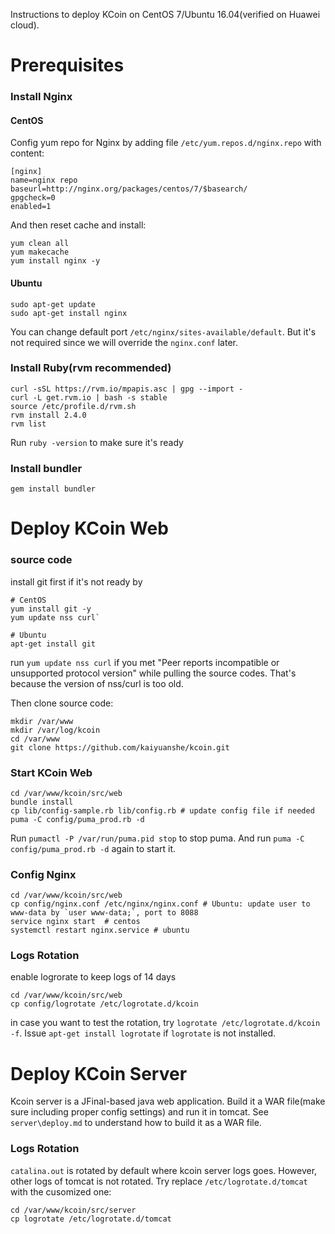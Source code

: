 Instructions to deploy KCoin on CentOS 7/Ubuntu 16.04(verified on Huawei cloud).

# Prerequisites

### Install Nginx

#### CentOS
Config yum repo for Nginx by adding file `/etc/yum.repos.d/nginx.repo` with content:
```
[nginx]
name=nginx repo
baseurl=http://nginx.org/packages/centos/7/$basearch/
gpgcheck=0
enabled=1
```
And then reset cache and install:
```
yum clean all
yum makecache
yum install nginx -y
```

#### Ubuntu
```
sudo apt-get update
sudo apt-get install nginx
```
You can change default port `/etc/nginx/sites-available/default`. But it's not required since we will override the `nginx.conf` later.

### Install Ruby(rvm recommended)

```
curl -sSL https://rvm.io/mpapis.asc | gpg --import -
curl -L get.rvm.io | bash -s stable
source /etc/profile.d/rvm.sh
rvm install 2.4.0
rvm list
```
Run `ruby -version` to make sure it's ready

### Install bundler
```
gem install bundler
```

# Deploy KCoin Web
### source code
install git first if it's not ready by 
```
# CentOS
yum install git -y
yum update nss curl`

# Ubuntu
apt-get install git
```
run `yum update nss curl` if you met "Peer reports incompatible or unsupported protocol version" while pulling the source codes.
That's because the version of nss/curl is too old.

Then clone source code:
```
mkdir /var/www
mkdir /var/log/kcoin
cd /var/www
git clone https://github.com/kaiyuanshe/kcoin.git
```

### Start KCoin Web
```
cd /var/www/kcoin/src/web
bundle install
cp lib/config-sample.rb lib/config.rb # update config file if needed
puma -C config/puma_prod.rb -d
```
Run `pumactl -P /var/run/puma.pid stop` to stop puma. And run `puma -C config/puma_prod.rb -d` again to start it.

### Config Nginx
```
cd /var/www/kcoin/src/web
cp config/nginx.conf /etc/nginx/nginx.conf # Ubuntu: update user to www-data by `user www-data;`, port to 8088
service nginx start  # centos
systemctl restart nginx.service # ubuntu
```

### Logs Rotation
enable logrorate to keep logs of 14 days
```
cd /var/www/kcoin/src/web
cp config/logrotate /etc/logrotate.d/kcoin
```
in case you want to test the rotation, try `logrotate /etc/logrotate.d/kcoin -f`. Issue `apt-get install logrotate` if `logrotate` is not installed.


# Deploy KCoin Server
Kcoin server is a JFinal-based java web application. Build it a WAR file(make sure including proper config settings) and run it in tomcat. See `server\deploy.md` to understand how to build it as a WAR file.

### Logs Rotation
`catalina.out` is rotated by default where kcoin server logs goes. However, other logs of tomcat is not rotated. Try replace `/etc/logrotate.d/tomcat` with the cusomized one:
```
cd /var/www/kcoin/src/server
cp logrotate /etc/logrotate.d/tomcat
``` 


